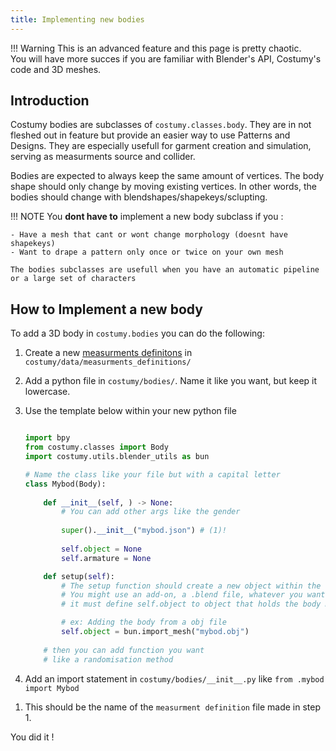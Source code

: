 ```yaml
---
title: Implementing new bodies
---
```


!!! Warning
    This is an advanced feature and this page is pretty chaotic.  
    You will have more succes if you are familiar with Blender's API, Costumy's code and 3D meshes.

## Introduction

Costumy bodies are subclasses of `costumy.classes.body`. They are in not fleshed out in feature but provide an easier way to use Patterns and Designs. They are especially usefull for garment creation and simulation, serving as measurments source and collider.

Bodies are expected to always keep the same amount of vertices. The body shape should only change by moving existing vertices. In other words, the bodies should change with blendshapes/shapekeys/sclupting.

!!! NOTE
    You **dont have to** implement a new body subclass if you :

    - Have a mesh that cant or wont change morphology (doesnt have shapekeys)
    - Want to drape a pattern only once or twice on your own mesh
    
    The bodies subclasses are usefull when you have an automatic pipeline or a large set of characters

## How to Implement a new body

To add a 3D body in `costumy.bodies` you can do the following:

<div class="annotate" markdown>

1. Create a new [measurments definitons](measures.md) in `costumy/data/measurments_definitions/`
2. Add a python file in `costumy/bodies/`. Name it like you want, but keep it lowercase.
3. Use the template below within your new python file

    ```python title="mybod.py"

    import bpy
    from costumy.classes import Body
    import costumy.utils.blender_utils as bun

    # Name the class like your file but with a capital letter
    class Mybod(Body):
        
        def __init__(self, ) -> None:
            # You can add other args like the gender
            
            super().__init__("mybod.json") # (1)!
            
            self.object = None
            self.armature = None

        def setup(self):
            # The setup function should create a new object within the current blender scene
            # You might use an add-on, a .blend file, whatever you want
            # it must define self.object to object that holds the body mesh, and an armature if any

            # ex: Adding the body from a obj file
            self.object = bun.import_mesh("mybod.obj")
        
        # then you can add function you want
        # like a randomisation method

    ```

4. Add an import statement in `costumy/bodies/__init__.py` like `from .mybod import Mybod`

</div>

1. This should be the name of the `measurment definition` file made in step 1.

You did it !
